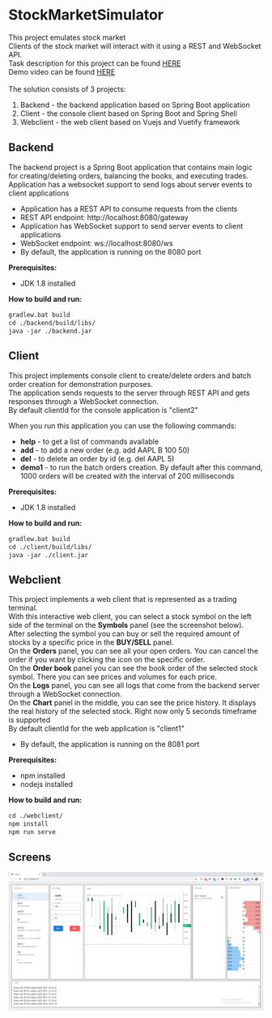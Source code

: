 # StockMarketSimulator

This project emulates stock market<br>
Clients of the stock market will interact with it using a REST and WebSocket API.<br>
Task description for this project can be found [HERE](https://github.com/BootGenius/StockMarketSimulator/blob/main/docs/TaskDescription.pdf) <br>
Demo video can be found [HERE](https://youtu.be/Ykd8YTh0Rvc) <br>
<br>
The solution consists of 3 projects:
1. Backend - the backend application based on Spring Boot application
2. Client - the console client based on Spring Boot and Spring Shell
3. Webclient - the web client based on Vuejs and Vuetify framework

## Backend
The backend project is a Spring Boot application that contains main logic for creating/deleting orders, balancing the books, and executing trades.<br>
Application has a websocket support to send logs about server events to client applications

* Application has a REST API to consume requests from the clients
* REST API endpoint: http://localhost:8080/gateway
* Application has WebSocket support to send server events to client applications
* WebSocket endpoint: ws://localhost:8080/ws
* By default, the application is running on the 8080 port<br>

**Prerequisites:**
- JDK 1.8 installed<br>

**How to build and run:**
```
gradlew.bat build
cd ./backend/build/libs/
java -jar ./backend.jar
```

## Client
This project implements console client to create/delete orders and batch order creation for demonstration purposes.<br>
The application sends requests to the server through REST API and gets responses through a WebSocket connection.<br>
By default clientId for the console application is "client2"<br>


When you run this application you can use the following commands:<br>
* **help** - to get a list of commands available
* **add** - to add a new order (e.g. add AAPL B 100 50)
* **del** - to delete an order by id (e.g. del AAPL 5)
* **demo1** - to run the batch orders creation. By default after this command, 1000 orders will be created with the interval of 200 milliseconds

**Prerequisites:**
- JDK 1.8 installed<br>

**How to build and run:**
```
gradlew.bat build
cd ./client/build/libs/
java -jar ./client.jar
```

## Webclient
This project implements a web client that is represented as a trading terminal.<br>
With this interactive web client, you can select a stock symbol on the left side of the terminal on the **Symbols** panel (see the screenshot below).<br>
After selecting the symbol you can buy or sell the required amount of stocks by a specific price in the **BUY/SELL** panel.<br>
On the **Orders** panel, you can see all your open orders. You can cancel the order if you want by clicking the icon on the specific order.<br>
On the **Order book** panel you can see the book order of the selected stock symbol. There you can see prices and volumes for each price.<br>
On the **Logs** panel, you can see all logs that come from the backend server through a WebSocket connection.<br>
On the **Chart** panel in the middle, you can see the price history. It displays the real history of the selected stock. Right now only 5 seconds timeframe is supported<br>
By default clientId for the web application is "client1"<br>
* By default, the application is running on the 8081 port


**Prerequisites:**
- npm installed<br>
- nodejs installed<br>

**How to build and run:**
```
cd ./webclient/
npm install
npm run serve
```

## Screens
![Screen_1](https://github.com/BootGenius/StockMarketSimulator/raw/main/docs/screen_1.png)






